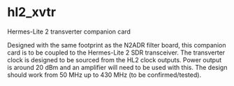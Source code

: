 # hl2_xvtr
Hermes-Lite 2 transverter companion card

Designed with the same footprint as the N2ADR filter board, this companion card is to be coupled to the Hermes-Lite 2 SDR transceiver. The transverter clock is designed to be sourced from the HL2 clock outputs. Power output is around 20 dBm and an amplifier will need to be used with this. The design should work from 50 MHz up to 430 MHz (to be confirmed/tested).
